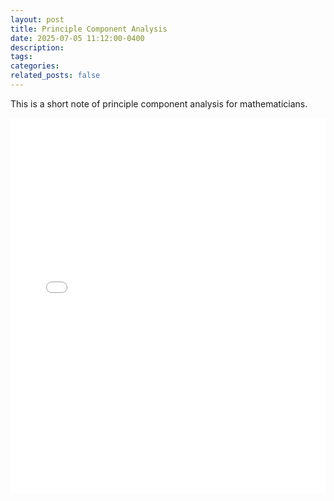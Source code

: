 ```yaml
---
layout: post
title: Principle Component Analysis
date: 2025-07-05 11:12:00-0400
description: 
tags: 
categories:
related_posts: false
---
```


This is a short note of principle component analysis for mathematicians.

<iframe src="/assets/pdf/PrincipleComponentAnalysis.pdf" width="100%" height="600px" style="border: none;"></iframe>
